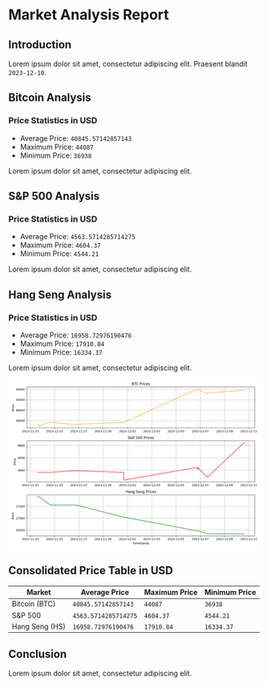 # Market Analysis Report

## Introduction

Lorem ipsum dolor sit amet, consectetur adipiscing elit. Praesent blandit `2023-12-10`.

## Bitcoin Analysis

### Price Statistics in USD

- Average Price: `40845.57142857143`
- Maximum Price: `44087`
- Minimum Price: `36938`

Lorem ipsum dolor sit amet, consectetur adipiscing elit. 

## S&P 500 Analysis

### Price Statistics in USD

- Average Price: `4563.5714285714275`
- Maximum Price: `4604.37`
- Minimum Price: `4544.21`

Lorem ipsum dolor sit amet, consectetur adipiscing elit.

## Hang Seng Analysis

### Price Statistics in USD

- Average Price: `16958.72976190476`
- Maximum Price: `17910.84`
- Minimum Price: `16334.37`

Lorem ipsum dolor sit amet, consectetur adipiscing elit. 

![Market Price Graph](output/graph.png)

## Consolidated Price Table in USD

| Market | Average Price | Maximum Price | Minimum Price |
| ------ | ------------- | ------------- | ------------- |
| Bitcoin (BTC) | `40845.57142857143` | `44087` | `36938` |
| S&P 500 | `4563.5714285714275` | `4604.37` | `4544.21` |
| Hang Seng (HS) | `16958.72976190476` | `17910.84` | `16334.37` |

## Conclusion

Lorem ipsum dolor sit amet, consectetur adipiscing elit.
